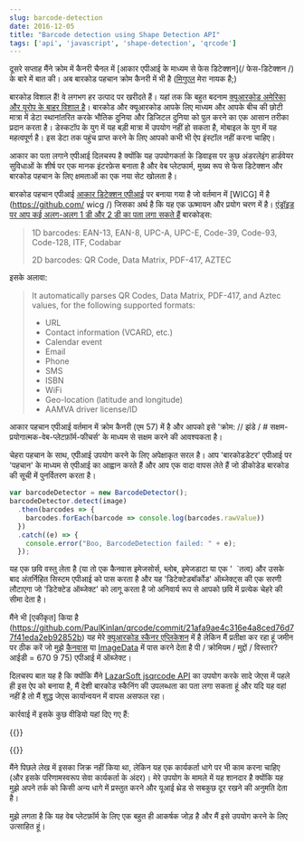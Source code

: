 ```yaml
---
slug: barcode-detection
date: 2016-12-05
title: "Barcode detection using Shape Detection API"
tags: ['api', 'javascript', 'shape-detection', 'qrcode']
---
```



दूसरे सप्ताह मैंने क्रोम में कैनरी चैनल में [आकार एपीआई के माध्यम से फेस डिटेक्शन](/ फेस-डिटेक्शन /) के बारे में बात की। अब बारकोड पहचान क्रोम कैनरी में भी है ([मिगुएल](https://twitter.com/yellowdoge) मेरा नायक है;)

बारकोड विशाल हैं! वे लगभग हर उत्पाद पर खरीदते हैं। यहां तक ​​कि बहुत बदनाम [क्यूआरकोड अमेरिका और यूरोप के बाहर विशाल है](https://www.clickz.com/why-have-qr-codes-taken-off-in-china/23662/)। बारकोड और क्यूआरकोड आपके लिए माध्यम और आपके बीच की छोटी मात्रा में डेटा स्थानांतरित करके भौतिक दुनिया और डिजिटल दुनिया को पुल करने का एक आसान तरीका प्रदान करता है। डेस्कटॉप के युग में यह बड़ी मात्रा में उपयोग नहीं हो सकता है, मोबाइल के युग में यह महत्वपूर्ण है। इस डेटा तक पहुंच प्राप्त करने के लिए आपको कभी भी ऐप इंस्टॉल नहीं करना चाहिए।

आकार का पता लगाने एपीआई दिलचस्प है क्योंकि यह उपयोगकर्ता के डिवाइस पर कुछ अंडरलेइंग हार्डवेयर सुविधाओं के शीर्ष पर एक मानक इंटरफ़ेस बनाता है और वेब प्लेटफार्म, मुख्य रूप से फेस डिटेक्शन और बारकोड पहचान के लिए क्षमताओं का एक नया सेट खोलता है।

बारकोड पहचान एपीआई [आकार डिटेक्शन एपीआई](https://wicg.github.io/shape-detection-api/#introduction) पर बनाया गया है जो वर्तमान में [WICG] में है (https://github.com/ wicg /) जिसका अर्थ है कि यह एक ऊष्मायन और प्रयोग चरण में है। [एंड्रॉइड पर आप कई अलग-अलग 1 डी और 2 डी का पता लगा सकते हैं](https://developers.google.com/vision/barcodes-overview) बारकोड्स:

> 1D barcodes: EAN-13, EAN-8, UPC-A, UPC-E, Code-39, Code-93, Code-128, ITF,
> Codabar
>
> 2D barcodes: QR Code, Data Matrix, PDF-417, AZTEC


इसके अलावा:

> It automatically parses QR Codes, Data Matrix, PDF-417, and Aztec values, for
> the following supported formats:
>
> * URL
> * Contact information (VCARD, etc.)
> * Calendar event
> * Email
> * Phone
> * SMS
> * ISBN
> * WiFi
> * Geo-location (latitude and longitude)
> * AAMVA driver license/ID


आकार पहचान एपीआई वर्तमान में क्रोम कैनरी (एम 57) में है और आपको इसे 'क्रोम: // झंडे / # सक्षम-प्रयोगात्मक-वेब-प्लेटफ़ॉर्म-फीचर्स' के माध्यम से सक्षम करने की आवश्यकता है।

चेहरा पहचान के साथ, एपीआई उपयोग करने के लिए अपेक्षाकृत सरल है। आप 'बारकोडडेटर' एपीआई पर 'पहचान' के माध्यम से एपीआई का आह्वान करते हैं और आप एक वादा वापस लेते हैं जो डीकोडेड बारकोड की सूची में पुनर्वितरण करता है।


```javascript
var barcodeDetector = new BarcodeDetector();
barcodeDetector.detect(image)
  .then(barcodes => {
    barcodes.forEach(barcode => console.log(barcodes.rawValue))
  })
  .catch((e) => {
    console.error("Boo, BarcodeDetection failed: " + e);
  });
```


यह एक छवि वस्तु लेता है (या तो एक कैनवास इमेजसोर्स, ब्लोब, इमेजडाटा या एक &#39; <img> `तत्व) और उसके बाद अंतर्निहित सिस्टम एपीआई को पास करता है और यह &#39;डिटेक्टेडबॉर्कोड&#39; ऑब्जेक्ट्स की एक सरणी लौटाएगा जो &#39;डिटेक्टेड ऑब्जेक्ट&#39; को लागू करता है जो अनिवार्य रूप से आपको छवि में प्रत्येक चेहरे की सीमा देता है।

मैंने भी [एकीकृत] किया है (https://github.com/PaulKinlan/qrcode/commit/21afa9ae4c316e4a8ced76d77f41eda2eb92852b) यह मेरे [क्यूआरकोड स्कैनर एप्लिकेशन](https://qrsnapper.appspot.com) में है लेकिन मैं प्रतीक्षा कर रहा हूं जमीन पर ठीक करें जो मुझे [कैनवास](https://bugs.chromium.org/p/chromium/issues/detail?id=670977) या [ImageData](https://bugs.chromium.org/) में पास करने देता है पी / क्रोमियम / मुद्दों / विस्तार? आईडी = 670 9 75) एपीआई में ऑब्जेक्ट।

दिलचस्प बात यह है कि क्योंकि मैंने [LazarSoft jsqrcode API](https://github.com/LazarSoft/jsqrcode) का उपयोग करके सादे जेएस में पहले ही इस ऐप को बनाया है, मैं देशी बारकोड स्कैनिंग की उपलब्धता का पता लगा सकता हूं और यदि यह वहां नहीं है तो मैं शुद्ध जेएस कार्यान्वयन में वापस असफल रहा।

कार्रवाई में इसके कुछ वीडियो यहां दिए गए हैं:

{{<youtube LGB0n-dW_HM>}}

{{<youtube Anq_N_SY17o>}}

मैंने पिछले लेख में इसका जिक्र नहीं किया था, लेकिन यह एक कार्यकर्ता धागे पर भी काम करना चाहिए (और इसके परिणामस्वरूप सेवा कार्यकर्ता के अंदर)। मेरे उपयोग के मामले में यह शानदार है क्योंकि यह मुझे अपने तर्क को किसी अन्य धागे में प्रस्तुत करने और यूआई थ्रेड से सबकुछ दूर रखने की अनुमति देता है।

मुझे लगता है कि यह वेब प्लेटफ़ॉर्म के लिए एक बहुत ही आकर्षक जोड़ है और मैं इसे उपयोग करने के लिए उत्साहित हूं।
